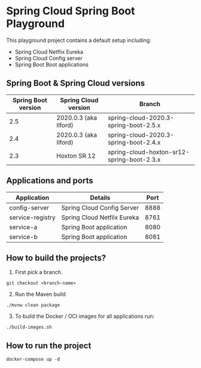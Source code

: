 # Spring Cloud Spring Boot Playground

This playground project contains a default setup including:
* Spring Cloud Netflix Eureka
* Spring Cloud Config server
* Spring Boot Boot applications

## Spring Boot & Spring Cloud versions

| Spring Boot version | Spring Cloud version    | Branch                                             |
|---------------------|-------------------------|----------------------------------------------------|
| 2.5                 | 2020.0.3 (aka Ilford)   | spring-cloud-2020.3-spring-boot-2.5.x              |
| 2.4                 | 2020.0.3 (aka Ilford)   | spring-cloud-2020.3-spring-boot-2.4.x              |
| 2.3                 | Hoxton SR 12            | spring-cloud-hoxton-sr12-spring-boot-2.3.x         |

## Applications and ports

| Application         | Details                          | Port |
|---------------------|----------------------------------|------|
| config-server       | Spring Cloud Config Server       | 8888 |
| service-registry    | Spring Cloud Netflix Eureka      | 8761 |
| service-a           | Spring Boot application          | 8080 |
| service-b           | Spring Boot application          | 8081 |

## How to build the projects?

1. First pick a branch.

```
git checkout <branch-name>
```

2. Run the Maven build

```
./mvnw clean package
```

3. To build the Docker / OCI images for all applications run:

```
./build-images.sh
```

## How to run the project

```
docker-compose up -d
```
